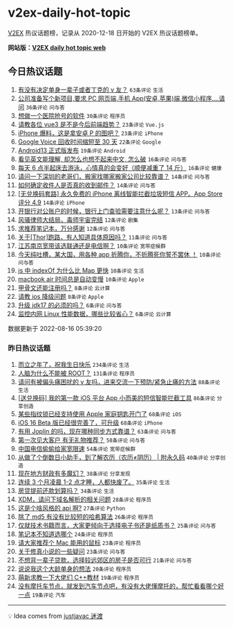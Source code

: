 # v2ex-daily-hot-topic

[V2EX](https://www.v2ex.com/) 热议话题榜，记录从 2020-12-18 日开始的 V2EX 热议话题榜单。

**网站版：[V2EX daily hot topic web](https://boojack.github.io/v2ex-daily-hot-topic-web/)**

## 今日热议话题

<!-- TODAY BEGIN -->

1. [有没有决定单身一辈子或者丁克的 v 友？](https://www.v2ex.com/t/873126) `63条评论` `生活`
1. [公司准备写个新项目,要求 PC 网页端,手机 App(安卓,苹果)端,微信小程序....请问](https://www.v2ex.com/t/873104) `36条评论` `问与答`
1. [想做一个医院抢号的软件](https://www.v2ex.com/t/873144) `30条评论` `程序员`
1. [请教各位 vue3 是不是今后前端趋势？](https://www.v2ex.com/t/873134) `23条评论` `Vue.js`
1. [iPhone 爆料，这是拿安卓 P 的图吧？](https://www.v2ex.com/t/873092) `23条评论` `iPhone`
1. [Google Voice 回收时间缩短至 30 天](https://www.v2ex.com/t/873186) `22条评论` `Google`
1. [Android13 正式版发布](https://www.v2ex.com/t/873099) `19条评论` `Android`
1. [看见英文能理解, 却怎么也想不起来中文, 怎么破](https://www.v2ex.com/t/873171) `16条评论` `问与答`
1. [每天 6 点半起床去游泳，心情真的会变好（顺便减重了 14 斤）](https://www.v2ex.com/t/873142) `16条评论` `健康`
1. [请问一下深圳的老哥们，搬家找哪家搬家公司比较靠谱？](https://www.v2ex.com/t/873162) `14条评论` `问与答`
1. [如何确定收件人是否真的收到邮件？](https://www.v2ex.com/t/873135) `14条评论` `问与答`
1. [[无兑换码套路] 永久免费的 iPhone 离线智能拦截垃圾短信 APP。App Store 评分 4.9](https://www.v2ex.com/t/873091) `14条评论` `iPhone`
1. [开银行对公账户的时候，银行上门查验需要注意什么呢？](https://www.v2ex.com/t/873112) `13条评论` `问与答`
1. [风骚律师大结局，毒师宇宙完结](https://www.v2ex.com/t/873154) `12条评论` `剧集`
1. [求推荐笔记本，万分感谢](https://www.v2ex.com/t/873111) `12条评论` `问与答`
1. [关于[Thor]跑路，有人知道具体原因吗？](https://www.v2ex.com/t/873094) `11条评论` `问与答`
1. [江苏南京宽带该选联通还是电信啊？](https://www.v2ex.com/t/873145) `10条评论` `宽带症候群`
1. [今天纯吐槽，某大国，用各种 app 折腾你，不折腾死你誓不罢休 ！](https://www.v2ex.com/t/873140) `10条评论` `问与答`
1. [js 中 indexOf 为什么比 Map 更快](https://www.v2ex.com/t/873121) `10条评论` `生活`
1. [macbook air 时间总是自动变慢](https://www.v2ex.com/t/873102) `10条评论` `Apple`
1. [甲骨文还能注册吗？](https://www.v2ex.com/t/873129) `8条评论` `云计算`
1. [请教 ios 降级问题](https://www.v2ex.com/t/873103) `8条评论` `Apple`
1. [升级 jdk17 的必须的吗？](https://www.v2ex.com/t/873133) `6条评论` `问与答`
1. [监控内网 Linux 性能数据，哪些比较省心？](https://www.v2ex.com/t/873130) `6条评论` `云计算`

数据更新于 2022-08-16 05:39:20

<!-- TODAY END -->

### 昨日热议话题

<!-- YESTERDAY BEGIN -->

1. [而立之年了，祝我生日快乐](https://www.v2ex.com/t/872884) `234条评论` `生活`
1. [人脑为什么不能被 ROOT？](https://www.v2ex.com/t/872896) `131条评论` `程序员`
1. [请问有被偏头痛困扰的 v 友吗，进来交流一下预防/紧急止痛的方法](https://www.v2ex.com/t/872934) `88条评论` `生活`
1. [[送兑换码] 我的第一款 iOS 平台 App 小而美的短信智能拦截工具](https://www.v2ex.com/t/872853) `86条评论` `分享创造`
1. [某些指纹锁已经支持使用 Apple 家庭钥匙开门了](https://www.v2ex.com/t/872859) `68条评论` `iOS`
1. [iOS 16 Beta 版已经很完善了，可升级](https://www.v2ex.com/t/872912) `68条评论` `iPhone`
1. [有用 Joplin 的吗，现在哪种同步方式靠谱？](https://www.v2ex.com/t/872855) `63条评论` `问与答`
1. [第一次见大客户 有无礼物推荐？](https://www.v2ex.com/t/872929) `58条评论` `问与答`
1. [中国电信偷偷给家宽限速](https://www.v2ex.com/t/872856) `54条评论` `宽带症候群`
1. [从做了个倒数日小助手，到了解农历（农历≠阴历） | 附永久码](https://www.v2ex.com/t/873011) `40条评论` `分享创造`
1. [现在地方财政有多魔幻？](https://www.v2ex.com/t/872860) `38条评论` `分享发现`
1. [连续 3 个月凌晨 1-2 点才睡，人都快废了。](https://www.v2ex.com/t/873063) `35条评论` `生活`
1. [房贷提前还款划算吗？](https://www.v2ex.com/t/873039) `34条评论` `生活`
1. [XDM，请问下域名解析的相关问题](https://www.v2ex.com/t/872919) `28条评论` `程序员`
1. [这是个啥风格的 api 啊?](https://www.v2ex.com/t/873010) `27条评论` `Python`
1. [除了 md5 有没有比较短的哈希算法](https://www.v2ex.com/t/873030) `26条评论` `程序员`
1. [仅就技术书籍而言，大家更倾向于选择电子书还是纸质书？](https://www.v2ex.com/t/872963) `25条评论` `问与答`
1. [笔记本不知道选哪个](https://www.v2ex.com/t/872965) `24条评论` `程序员`
1. [请大家推荐个 Mac 能用的鼠标](https://www.v2ex.com/t/872974) `23条评论` `程序员`
1. [关于修真小说的一些疑问](https://www.v2ex.com/t/872945) `23条评论` `问与答`
1. [不想背一辈子贷款，选择较远郊区的房子是否可行](https://www.v2ex.com/t/873036) `21条评论` `问与答`
1. [说说我这个大龄单身的想法](https://www.v2ex.com/t/873012) `20条评论` `程序员`
1. [萌新求教一下大佬们 C++教材](https://www.v2ex.com/t/873046) `19条评论` `程序员`
1. [没有摩托车节点，就发到汽车节点吧，有没有大佬懂摩托的，帮忙看看哪个好一点](https://www.v2ex.com/t/873018) `19条评论` `汽车`

<!-- YESTERDAY END -->

---

💡 Idea comes from [justjavac 迷渡](https://github.com/justjavac/)
